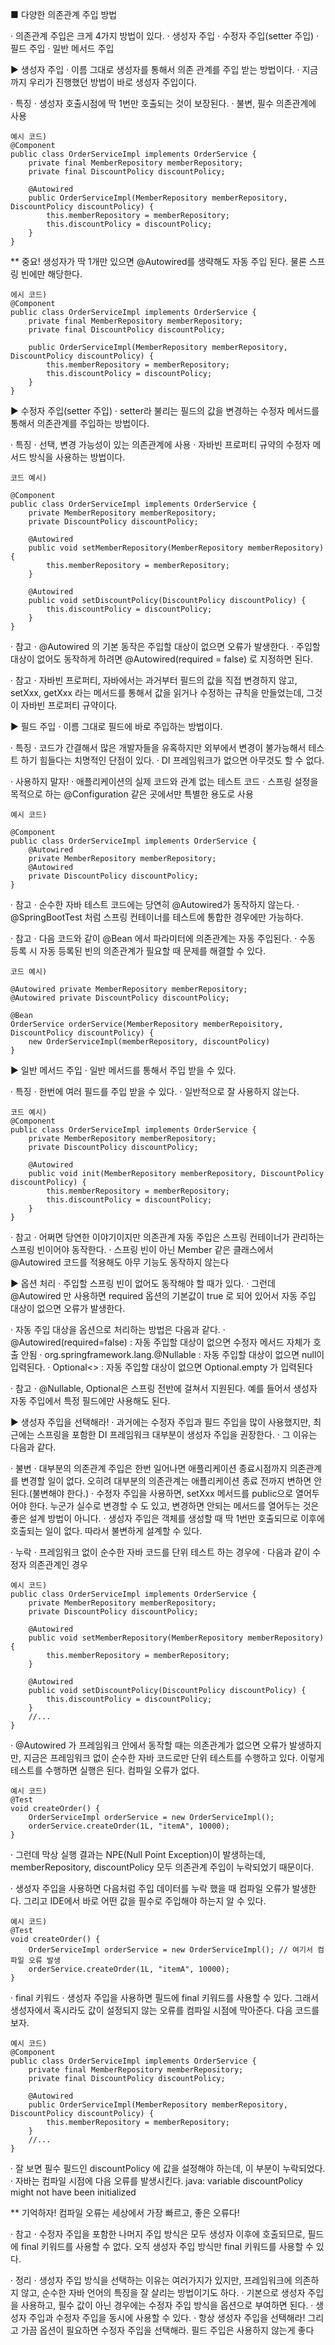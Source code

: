 ■ 다양한 의존관계 주입 방법

· 의존관계 주입은 크게 4가지 방법이 있다.
	· 생성자 주입
	· 수정자 주입(setter 주입)
	· 필드 주입
	· 일반 메서드 주입


▶ 생성자 주입
· 이름 그대로 생성자를 통해서 의존 관계를 주입 받는 방법이다.
· 지금까지 우리가 진행했던 방법이 바로 생성자 주입이다.

· 특징
	· 생성자 호출시점에 딱 1번만 호출되는 것이 보장된다.
	· 불변, 필수 의존관계에 사용

	예시 코드)
	@Component
	public class OrderServiceImpl implements OrderService {
		private final MemberRepository memberRepository;
	 	private final DiscountPolicy discountPolicy;
		
		@Autowired
		public OrderServiceImpl(MemberRepository memberRepository, DiscountPolicy discountPolicy) {
			this.memberRepository = memberRepository;
			this.discountPolicy = discountPolicy;
		}
	}
	
** 중요! 생성자가 딱 1개만 있으면 @Autowired를 생략해도 자동 주입 된다. 물론 스프링 빈에만 해당한다.

	에시 코드)
	@Component
	public class OrderServiceImpl implements OrderService {
		private final MemberRepository memberRepository;
		private final DiscountPolicy discountPolicy;
		
		public OrderServiceImpl(MemberRepository memberRepository, DiscountPolicy discountPolicy) {
			this.memberRepository = memberRepository;
			this.discountPolicy = discountPolicy;
		}	
	}


▶ 수정자 주입(setter 주입)
· setter라 불리는 필드의 값을 변경하는 수정자 메서드를 통해서 의존관계를 주입하는 방법이다.

· 특징
	· 선택, 변경 가능성이 있는 의존관계에 사용
	· 자바빈 프로퍼티 규약의 수정자 메서드 방식을 사용하는 방법이다.

	코드 예시)
	
	@Component
	public class OrderServiceImpl implements OrderService {
		private MemberRepository memberRepository;
		private DiscountPolicy discountPolicy;
	 
		@Autowired
		public void setMemberRepository(MemberRepository memberRepository) {
			this.memberRepository = memberRepository;
		}
	 
		@Autowired
		public void setDiscountPolicy(DiscountPolicy discountPolicy) {
			this.discountPolicy = discountPolicy;
		}
	}
	
· 참고
	· @Autowired 의 기본 동작은 주입할 대상이 없으면 오류가 발생한다. 
	· 주입할 대상이 없어도 동작하게 하려면 @Autowired(required = false) 로 지정하면 된다.

· 참고
· 자바빈 프로퍼티, 자바에서는 과거부터 필드의 값을 직접 변경하지 않고, 
  setXxx, getXxx 라는 메서드를 통해서 값을 읽거나 수정하는 규칙을 만들었는데, 그것이 자바빈 프로퍼티 규약이다. 
  

▶ 필드 주입
· 이름 그대로 필드에 바로 주입하는 방법이다.

· 특징
	· 코드가 간결해서 많은 개발자들을 유혹하지만 외부에서 변경이 불가능해서 테스트 하기 힘들다는 치명적인 단점이 있다.
	· DI 프레임워크가 없으면 아무것도 할 수 없다.

· 사용하지 말자!
	· 애플리케이션의 실제 코드와 관계 없는 테스트 코드
	· 스프링 설정을 목적으로 하는 @Configuration 같은 곳에서만 특별한 용도로 사용

	예시 코드)
	
	@Component
	public class OrderServiceImpl implements OrderService {
		@Autowired
		private MemberRepository memberRepository;
		@Autowired
		private DiscountPolicy discountPolicy;
	}
	
	
· 참고
· 순수한 자바 테스트 코드에는 당연히 @Autowired가 동작하지 않는다. 
· @SpringBootTest 처럼 스프링 컨테이너를 테스트에 통합한 경우에만 가능하다.


· 참고
· 다음 코드와 같이 @Bean 에서 파라미터에 의존관계는 자동 주입된다. 
· 수동 등록 시 자동 등록된 빈의 의존관계가 필요할 때 문제를 해결할 수 있다.

	코드 예시)
	
	@Autowired private MemberRepository memberRepository;
	@Autowired private DiscountPolicy discountPolicy;
	
	@Bean
	OrderService orderService(MemberRepository memberRepoisitory, DiscountPolicy discountPolicy) {
		new OrderServiceImpl(memberRepository, discountPolicy)
	}
	
	
▶ 일반 메서드 주입
· 일반 메서드를 통해서 주입 받을 수 있다.

· 특징
· 한번에 여러 필드를 주입 받을 수 있다.
· 일반적으로 잘 사용하지 않는다.

	코드 예시)
	@Component
	public class OrderServiceImpl implements OrderService {
		private MemberRepository memberRepository;
		private DiscountPolicy discountPolicy;
		
		@Autowired
		public void init(MemberRepository memberRepository, DiscountPolicy discountPolicy) {
			this.memberRepository = memberRepository;
			this.discountPolicy = discountPolicy;
		}
	}
	
	
· 참고
· 어쩌면 당연한 이야기이지만 의존관계 자동 주입은 스프링 컨테이너가 관리하는 스프링 빈이어야 동작한다. 
· 스프링 빈이 아닌 Member 같은 클래스에서 @Autowired 코드를 적용해도 아무 기능도 동작하지 않는다


▶ 옵션 처리
· 주입할 스프링 빈이 없어도 동작해야 할 때가 있다.
· 그런데 @Autowired 만 사용하면 required 옵션의 기본값이 true 로 되어 있어서 자동 주입 대상이 없으면 오류가 발생한다.

· 자동 주입 대상을 옵션으로 처리하는 방법은 다음과 같다.
· @Autowired(required=false) : 자동 주입할 대상이 없으면 수정자 메서드 자체가 호출 안됨
· org.springframework.lang.@Nullable : 자동 주입할 대상이 없으면 null이 입력된다.
· Optional<> : 자동 주입할 대상이 없으면 Optional.empty 가 입력된다

· 참고
· @Nullable, Optional은 스프링 전반에 걸쳐서 지원된다. 예를 들어서 생성자 자동 주입에서 특정 필드에만 사용해도 된다.





▶ 생성자 주입을 선택해라!
· 과거에는 수정자 주입과 필드 주입을 많이 사용했지만, 최근에는 스프링을 포함한 DI 프레임워크 대부분이 생성자 주입을 권장한다. 
· 그 이유는 다음과 같다.

· 불변
· 대부분의 의존관계 주입은 한번 일어나면 애플리케이션 종료시점까지 의존관계를 변경할 일이 없다. 
  오히려 대부분의 의존관계는 애플리케이션 종료 전까지 변하면 안된다.(불변해야 한다.)
· 수정자 주입을 사용하면, setXxx 메서드를 public으로 열어두어야 한다.
  누군가 실수로 변경할 수 도 있고, 변경하면 안되는 메서드를 열어두는 것은 좋은 설계 방법이 아니다.
· 생성자 주입은 객체를 생성할 때 딱 1번만 호출되므로 이후에 호출되는 일이 없다. 따라서 불변하게 설계할 수 있다.

· 누락
· 프레임워크 없이 순수한 자바 코드를 단위 테스트 하는 경우에
· 다음과 같이 수정자 의존관계인 경우

	예시 코드)
	public class OrderServiceImpl implements OrderService {
		private MemberRepository memberRepository;
		private DiscountPolicy discountPolicy;
		
		@Autowired
		public void setMemberRepository(MemberRepository memberRepository) {
			this.memberRepository = memberRepository;
		}
		
		@Autowired
		public void setDiscountPolicy(DiscountPolicy discountPolicy) {
			this.discountPolicy = discountPolicy;
		}
		//...
	}
· @Autowired 가 프레임워크 안에서 동작할 때는 의존관계가 없으면 오류가 발생하지만, 
  지금은 프레임워크 없이 순수한 자바 코드로만 단위 테스트를 수행하고 있다.
  이렇게 테스트를 수행하면 실행은 된다. 컴파일 오류가 없다.

	예시 코드)
	@Test
	void createOrder() {
		OrderServiceImpl orderService = new OrderServiceImpl();
		orderService.createOrder(1L, "itemA", 10000);
	}
	
· 그런데 막상 실행 결과는 NPE(Null Point Exception)이 발생하는데, memberRepository, discountPolicy 모두 
  의존관계 주입이 누락되었기 때문이다.

· 생성자 주입을 사용하면 다음처럼 주입 데이터를 누락 했을 때 컴파일 오류가 발생한다.
  그리고 IDE에서 바로 어떤 값을 필수로 주입해야 하는지 알 수 있다.

	예시 코드)
	@Test
	void createOrder() {
		OrderServiceImpl orderService = new OrderServiceImpl(); // 여기서 컴파일 오류 발생
		orderService.createOrder(1L, "itemA", 10000);
	}
	
	
· final 키워드
· 생성자 주입을 사용하면 필드에 final 키워드를 사용할 수 있다. 그래서 생성자에서 혹시라도 값이
  설정되지 않는 오류를 컴파일 시점에 막아준다. 다음 코드를 보자.
  
	예시 코드)
	@Component
	public class OrderServiceImpl implements OrderService {
		private final MemberRepository memberRepository;
		private final DiscountPolicy discountPolicy;
		
		@Autowired
		public OrderServiceImpl(MemberRepository memberRepository, DiscountPolicy discountPolicy) {
			this.memberRepository = memberRepository;
		}
		//...
	}
	
· 잘 보면 필수 필드인 discountPolicy 에 값을 설정해야 하는데, 이 부분이 누락되었다. 
· 자바는 컴파일 시점에 다음 오류를 발생시킨다.
  java: variable discountPolicy might not have been initialized

** 기억하자! 컴파일 오류는 세상에서 가장 빠르고, 좋은 오류다!

· 참고
· 수정자 주입을 포함한 나머지 주입 방식은 모두 생성자 이후에 호출되므로, 
  필드에 final 키워드를 사용할 수 없다. 오직 생성자 주입 방식만 final 키워드를 사용할 수 있다.


· 정리
· 생성자 주입 방식을 선택하는 이유는 여러가지가 있지만, 프레임워크에 의존하지 않고, 
  순수한 자바 언어의 특징을 잘 살리는 방법이기도 하다.
· 기본으로 생성자 주입을 사용하고, 필수 값이 아닌 경우에는 수정자 주입 방식을 옵션으로 부여하면 된다. 
· 생성자 주입과 수정자 주입을 동시에 사용할 수 있다.
· 항상 생성자 주입을 선택해라! 그리고 가끔 옵션이 필요하면 수정자 주입을 선택해라. 필드 주입은 사용하지 않는게 좋다

